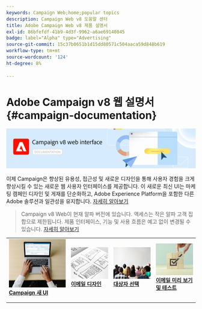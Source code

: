```yaml
---
keywords: Campaign Web;home;popular topics
description: Campaign Web v8 도움말 센터
title: Adobe Campaign Web v8 제품 설명서
exl-id: 86bfefdf-41b9-4d3f-9962-a6ae69140845
badge: label="Alpha" type="Advertising"
source-git-commit: 15c37b0651b1d15dd80571c504aaca59d848b619
workflow-type: tm+mt
source-wordcount: '124'
ht-degree: 8%

---
```


# Adobe Campaign v8 웹 설명서 {#campaign-documentation}

![](assets/do-not-localize/banner-documentationv8.png)

이제 Campaign은 향상된 유용성, 접근성 및 새로운 디자인을 통해 사용자 경험을 크게 향상시킬 수 있는 새로운 웹 사용자 인터페이스를 제공합니다. 이 새로운 최신 UI는 마케팅 캠페인 디자인 및 게재를 단순화하고, Adobe Experience Platform을 포함한 다른 Adobe 솔루션과 일관성을 유지합니다. [자세히 알아보기](get-started/get-started.md)

>Campaign v8 Web이 현재 알파 버전에 있습니다. 액세스는 작은 알파 고객 집합으로 제한됩니다. 제품 인터페이스, 기능 및 사용 흐름은 예고 없이 변경될 수 있습니다. [자세히 알아보기](rn/release-notes.md)


<table style="table-layout:fixed"><tr style="border: 0;">
<td>
<a href="get-started/user-interface.md">
<img alt="새 UI" src="assets/do-not-localize/email-create.jpeg">
</a>
<div><a href="get-started/user-interface.md"><strong>Campaign 새 UI</strong>
</div>
<p>
</td>
<td>
<a href="content/create-email-content.md">
<img alt="자주" src="assets/do-not-localize/email-design.jpg">
</a>
<div>
<a href="content/create-email-content.md"><strong>이메일 디자인</strong></a>
</div>
<p></td>
<td>
<a href="audience/about-audiences.md">
<img alt="대상자" src="assets/do-not-localize/email-audience.jpg">
</a>
<div>
<a href="audience/about-audiences.md"><strong>대상자 선택</strong></a>
</div>
<p>
</td>
<td>
<a href="preview-test/proofs.md">
<img alt="유효성 검사" src="assets/do-not-localize/email-preview.jpg">
</a>
<div>
<a href="preview-test/proofs.md"><strong>이메일 미리 보기 및 테스트</strong></a>
</div>
<p>
</td>
</tr></table>
